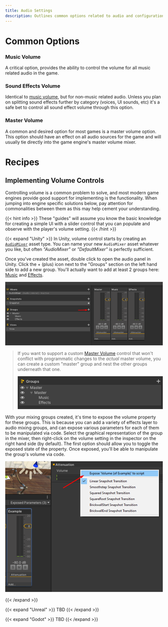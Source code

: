 ```yaml
---
title: Audio Settings
description: Outlines common options related to audio and configuration around audio.
---
```


# Common Options

### Music Volume

A critical option, provides the ability to control the volume for all music related audio in the game. 

### Sound Effects Volume

Identical to [music volume](#music-volume), but for non-music related audio. Unless you plan on splitting sound effects further by category (voices, UI sounds, etc) it's a safe bet to control all sound effect volume through this option. 

### Master Volume

A common and desired option for most games is a master volume option. This option should have an effect on all audio sources for the game and will usually tie directly into the game engine's master volume mixer.

# Recipes

## Implementing Volume Controls

Controlling volume is a common problem to solve, and most modern game engines provide good support for implementing is the functionality. When jumping into engine specific solutions below, pay attention for commonalities between them as this may help cement your understanding.

{{< hint info >}}
These "guides" will assume you know the basic knowledge for creating a simple UI with a slider control that you can populate and observe with the player's volume setting.
{{< /hint >}}

{{< expand "Unity" >}}
In Unity, volume control starts by creating an [`AudioMixer`](https://docs.unity3d.com/Manual/AudioMixer.html) asset type. You can name your new `AudioMixer` asset whatever you like, but often _"AudioMixer"_ or _"DefaultMixer"_ is perfectly sufficient.

Once you've created the asset, double click to open the audio panel in Unity. Click the + (plus) icon next to the "Groups" section on the left hand side to add a new group. You'll actually want to add at least 2 groups here: [Music](#music-volume) and [Effects](#sound-effects-volume).

![](./unity-add-mixer-group.png)

> If you want to support a custom [Master Volume](#master-volume) control that won't conflict with programmatic changes to the _actual_ master volume, you can create a custom "master" group and nest the other groups underneath that one.
>
> ![](./unity-custom-master.png)


With your mixing groups created, it's time to expose the volume property for these groups. This is because you can add a variety of effects layer to audio mixing groups, and can expose various parameters for each of them to be manipulated via code. Select the graphical representation of the group in the mixer, then right-click on the volume setting in the inspector on the right hand side (by default). The first option should allow you to toggle the exposed state of the property. Once exposed, you'll be able to manipulate the group's volume via code.

![](./unity-expose-parameter.png)

{{< /expand >}}

{{< expand "Unreal" >}}
TBD
{{< /expand >}}

{{< expand "Godot" >}}
TBD
{{< /expand >}}
